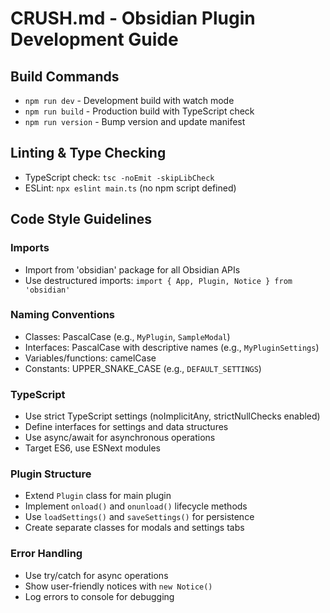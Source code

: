 # CRUSH.md - Obsidian Plugin Development Guide

## Build Commands
- `npm run dev` - Development build with watch mode
- `npm run build` - Production build with TypeScript check
- `npm run version` - Bump version and update manifest

## Linting & Type Checking
- TypeScript check: `tsc -noEmit -skipLibCheck`
- ESLint: `npx eslint main.ts` (no npm script defined)

## Code Style Guidelines

### Imports
- Import from 'obsidian' package for all Obsidian APIs
- Use destructured imports: `import { App, Plugin, Notice } from 'obsidian'`

### Naming Conventions
- Classes: PascalCase (e.g., `MyPlugin`, `SampleModal`)
- Interfaces: PascalCase with descriptive names (e.g., `MyPluginSettings`)
- Variables/functions: camelCase
- Constants: UPPER_SNAKE_CASE (e.g., `DEFAULT_SETTINGS`)

### TypeScript
- Use strict TypeScript settings (noImplicitAny, strictNullChecks enabled)
- Define interfaces for settings and data structures
- Use async/await for asynchronous operations
- Target ES6, use ESNext modules

### Plugin Structure
- Extend `Plugin` class for main plugin
- Implement `onload()` and `onunload()` lifecycle methods
- Use `loadSettings()` and `saveSettings()` for persistence
- Create separate classes for modals and settings tabs

### Error Handling
- Use try/catch for async operations
- Show user-friendly notices with `new Notice()`
- Log errors to console for debugging
